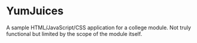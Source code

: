 YumJuices
=========

A sample HTML/JavaScript/CSS application for a college module.  Not truly functional but limited by the scope of the module itself.
